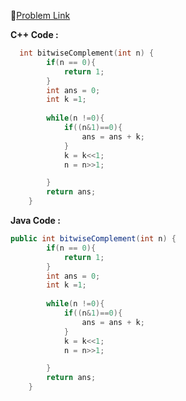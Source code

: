 📍[Problem Link](https://leetcode.com/problems/complement-of-base-10-integer/description/)

**C++ Code :**
```c++
  int bitwiseComplement(int n) {
        if(n == 0){
            return 1;
        }
        int ans = 0;
        int k =1;
        
        while(n !=0){
            if((n&1)==0){
                ans = ans + k;
            }
            k = k<<1;
            n = n>>1;

        }
        return ans;
    }
```

**Java Code :**
```java
public int bitwiseComplement(int n) {
        if(n == 0){
            return 1;
        }
        int ans = 0;
        int k =1;
        
        while(n !=0){
            if((n&1)==0){
                ans = ans + k;
            }
            k = k<<1;
            n = n>>1;

        }
        return ans;
    }
```
